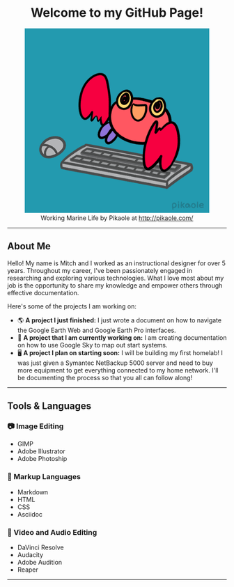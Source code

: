 <div id="header" align="center">
<h1> Welcome to my GitHub Page!</h1>
<figure>
<img src="./images/Me.gif" alt="A gif of a crab typing furiously on a keyboard and occasionally adjusting a computer mouse" style="height: 200; width: 200;">
<figcaption>Working Marine Life by Pikaole at <a href="http://pikaole.com/">http://pikaole.com/</a> <figcaption>
</figure>
</div>

***

## About Me
Hello! My name is Mitch and I worked as an instructional designer for over 5 years. Throughout my career, I've been passionately engaged in researching and exploring various technologies. What I love most about my job is the opportunity to share my knowledge and empower others through effective documentation.

Here's some of the projects I am working on:
* 🌎 **A project I just finished:** I just wrote a document on how to navigate the Google Earth Web and Google Earth Pro interfaces.
* 🌌 **A project that I am currently working on:** I am creating documentation on how to use Google Sky to map out start systems.
* 🖥️ **A project I plan on starting soon:** I will be building my first homelab! I was just given a Symantec NetBackup 5000 server and need to buy more equipment to get everything connected to my home network. I'll be documenting the process so that you all can follow along!
---
## Tools & Languages
### 📷 Image Editing

* GIMP
* Adobe Illustrator
* Adobe Photoship

### 📃 Markup Languages
* Markdown
* HTML
* CSS
* Asciidoc

### 🎥 Video and Audio Editing
* DaVinci Resolve
* Audacity
* Adobe Audition
* Reaper

---